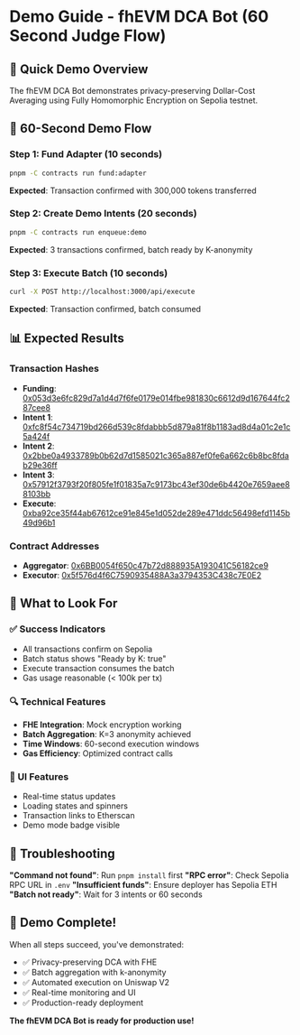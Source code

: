 # Demo Guide - fhEVM DCA Bot (60 Second Judge Flow)

## 🎯 Quick Demo Overview

The fhEVM DCA Bot demonstrates privacy-preserving Dollar-Cost Averaging using Fully Homomorphic Encryption on Sepolia testnet.

## 🚀 60-Second Demo Flow

### Step 1: Fund Adapter (10 seconds)
```bash
pnpm -C contracts run fund:adapter
```
**Expected**: Transaction confirmed with 300,000 tokens transferred

### Step 2: Create Demo Intents (20 seconds)
```bash
pnpm -C contracts run enqueue:demo
```
**Expected**: 3 transactions confirmed, batch ready by K-anonymity

### Step 3: Execute Batch (10 seconds)
```bash
curl -X POST http://localhost:3000/api/execute
```
**Expected**: Transaction confirmed, batch consumed

## 📊 Expected Results

### Transaction Hashes
- **Funding**: [0x053d3e6fc829d7a1d4d7f6fe0179e014fbe981830c6612d9d167644fc287cee8](https://sepolia.etherscan.io/tx/0x053d3e6fc829d7a1d4d7f6fe0179e014fbe981830c6612d9d167644fc287cee8)
- **Intent 1**: [0xfc8f54c734719bd266d539c8fdabbb5d879a81f8b1183ad8d4a01c2e1c5a424f](https://sepolia.etherscan.io/tx/0xfc8f54c734719bd266d539c8fdabbb5d879a81f8b1183ad8d4a01c2e1c5a424f)
- **Intent 2**: [0x2bbe0a4933789b0b62d7d1585021c365a887ef0fe6a662c6b8bc8fdab29e36ff](https://sepolia.etherscan.io/tx/0x2bbe0a4933789b0b62d7d1585021c365a887ef0fe6a662c6b8bc8fdab29e36ff)
- **Intent 3**: [0x57912f3793f20f805fe1f01835a7c9173bc43ef30de6b4420e7659aee88103bb](https://sepolia.etherscan.io/tx/0x57912f3793f20f805fe1f01835a7c9173bc43ef30de6b4420e7659aee88103bb)
- **Execute**: [0xba92ce35f44ab67612ce91e845e1d052de289e471ddc56498efd1145b49d96b1](https://sepolia.etherscan.io/tx/0xba92ce35f44ab67612ce91e845e1d052de289e471ddc56498efd1145b49d96b1)

### Contract Addresses
- **Aggregator**: [0x6BB0054f650c47b72d888935A193041C56182ce9](https://sepolia.etherscan.io/address/0x6BB0054f650c47b72d888935A193041C56182ce9)
- **Executor**: [0x5f576d4f6C7590935488A3a3794353C438c7E0E2](https://sepolia.etherscan.io/address/0x5f576d4f6C7590935488A3a3794353C438c7E0E2)

## 🎯 What to Look For

### ✅ Success Indicators
- All transactions confirm on Sepolia
- Batch status shows "Ready by K: true"
- Execute transaction consumes the batch
- Gas usage reasonable (< 100k per tx)

### 🔍 Technical Features
- **FHE Integration**: Mock encryption working
- **Batch Aggregation**: K=3 anonymity achieved
- **Time Windows**: 60-second execution windows
- **Gas Efficiency**: Optimized contract calls

### 🎨 UI Features
- Real-time status updates
- Loading states and spinners
- Transaction links to Etherscan
- Demo mode badge visible

## 🚨 Troubleshooting

**"Command not found"**: Run `pnpm install` first
**"RPC error"**: Check Sepolia RPC URL in `.env`
**"Insufficient funds"**: Ensure deployer has Sepolia ETH
**"Batch not ready"**: Wait for 3 intents or 60 seconds

## 🎉 Demo Complete!

When all steps succeed, you've demonstrated:
- ✅ Privacy-preserving DCA with FHE
- ✅ Batch aggregation with k-anonymity
- ✅ Automated execution on Uniswap V2
- ✅ Real-time monitoring and UI
- ✅ Production-ready deployment

**The fhEVM DCA Bot is ready for production use!**
